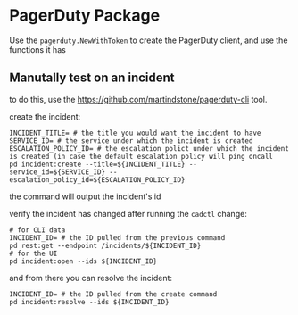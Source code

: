 # PagerDuty Package

Use the `pagerduty.NewWithToken` to create the PagerDuty client, and use the functions it has

## Manutally test on an incident
to do this, use the https://github.com/martindstone/pagerduty-cli tool.

create the incident:
```shell
INCIDENT_TITLE= # the title you would want the incident to have
SERVICE_ID= # the service under which the incident is created
ESCALATION_POLICY_ID= # the escalation polict under which the incident is created (in case the default escalation policy will ping oncall
pd incident:create --title=${INCIDENT_TITLE} --service_id=${SERVICE_ID} --escalation_policy_id=${ESCALATION_POLICY_ID}
```
the command will output the incident's id

verify the incident has changed after running the `cadctl` change:
```shell
# for CLI data
INCIDENT_ID= # the ID pulled from the previous command
pd rest:get --endpoint /incidents/${INCIDENT_ID}
# for the UI
pd incident:open --ids ${INCIDENT_ID}
```

and from there you can resolve the incident:
```shell
INCIDENT_ID= # the ID pulled from the create command
pd incident:resolve --ids ${INCIDENT_ID}
```
